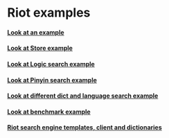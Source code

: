 # Riot examples

#### [Look at an example](/examples/simple/main.go)

#### [Look at Store example](https://github.com/yanjingang/riot/blob/master/examples/store/main.go)

#### [Look at Logic search example](https://github.com/yanjingang/riot/blob/master/examples/logic/main.go)

#### [Look at Pinyin search example](https://github.com/yanjingang/riot/blob/master/examples/pinyin/main.go)

#### [Look at different dict and language search example](https://github.com/yanjingang/riot/blob/master/examples/dict/main.go)

#### [Look at benchmark example](https://github.com/yanjingang/riot/blob/master/examples/benchmark/benchmark.go)

#### [Riot search engine templates, client and dictionaries](https://github.com/yanjingang/riot/tree/master/data)